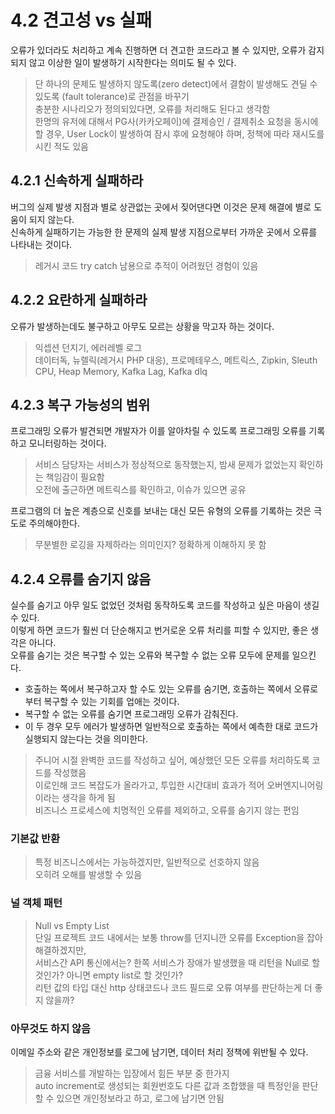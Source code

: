 # 4.2 견고성 vs 실패

오류가 있더라도 처리하고 계속 진행하면 더 견고한 코드라고 볼 수 있지만, 오류가 감지되지 않고 이상한 일이 발생하기 시작한다는 의미도 될 수 있다.  

> 단 하나의 문제도 발생하지 않도록(zero detect)에서 결함이 발생해도 견딜 수 있도록 (fault tolerance)로 관점을 바꾸기  
> 충분한 시나리오가 정의되있다면, 오류를 처리해도 된다고 생각함  
> 한명의 유저에 대해서 PG사(카카오페이)에 결제승인 / 결제취소 요청을 동시에 할 경우, User Lock이 발생하여 잠시 후에 요청해야 하며, 정책에 따라 재시도를 시킨 적도 있음  

## 4.2.1 신속하게 실패하라

버그의 실제 발생 지점과 별로 상관없는 곳에서 짖어댄다면 이것은 문제 해결에 별로 도움이 되지 않는다.  
신속하게 실패하기는 가능한 한 문제의 실제 발생 지점으로부터 가까운 곳에서 오류를 나타내는 것이다.  

> 레거시 코드 try catch 남용으로 추적이 어려웠던 경험이 있음  

## 4.2.2 요란하게 실패하라

오류가 발생하는데도 불구하고 아무도 모르는 상황을 막고자 하는 것이다.  

> 익셉션 던지기, 에러레벨 로그  
> 데이터독, 뉴렐릭(레거시 PHP 대응), 프로메테우스, 메트릭스, Zipkin, Sleuth  
> CPU, Heap Memory, Kafka Lag, Kafka dlq  

## 4.2.3 복구 가능성의 범위

프로그래밍 오류가 발견되면 개발자가 이를 알아차릴 수 있도록 프로그래밍 오류를 기록하고 모니터링하는 것이다.  

> 서비스 담당자는 서비스가 정상적으로 동작했는지, 밤새 문제가 없었는지 확인하는 책임감이 필요함  
> 오전에 출근하면 메트릭스를 확인하고, 이슈가 있으면 공유  

프로그램의 더 높은 계층으로 신호를 보내는 대신 모든 유형의 오류를 기록하는 것은 극도로 주의해야한다.  

> 무분별한 로깅을 자제하라는 의미인지? 정확하게 이해하지 못 함  

## 4.2.4 오류를 숨기지 않음

실수를 숨기고 아무 일도 없었던 것처럼 동작하도록 코드를 작성하고 싶은 마음이 생길 수 있다.  
이렇게 하면 코드가 훨씬 더 단순해지고 번거로운 오류 처리를 피할 수 있지만, 좋은 생각은 아니다.  
오류를 숨기는 것은 복구할 수 있는 오류와 복구할 수 없는 오류 모두에 문제를 일으킨다.  

- 호출하는 쪽에서 복구하고자 할 수도 있는 오류를 숨기면, 호출하는 쪽에서 오류로부터 복구할 수 있는 기회를 업애는 것이다.
- 복구할 수 없는 오류를 숨기면 프로그래밍 오류가 감춰진다.
- 이 두 경우 모두 에러가 발생하면 일반적으로 호출하는 쪽에서 예측한 대로 코드가 실행되지 않는다는 것을 의미한다.

> 주니어 시절 완벽한 코드를 작성하고 싶어, 예상했던 모든 오류를 처리하도록 코드를 작성했음  
> 이로인해 코드 복잡도가 올라가고, 투입한 시간대비 효과가 적어 오버엔지니어링이라는 생각을 하게 됨  
> 비즈니스 프로세스에 치명적인 오류를 제외하고, 오류를 숨기지 않는 편임  

### 기본값 반환

> 특정 비즈니스에서는 가능하겠지만, 일반적으로 선호하지 않음  
> 오히려 오해를 발생할 수 있음  

### 널 객체 패턴

> Null vs Empty List  
> 단일 프로젝트 코드 내에서는 보통 throw를 던지니깐 오류를 Exception을 잡아 해결하겠지만,  
> 서비스간 API 통신에서는? 한쪽 서비스가 장애가 발생했을 때 리턴을 Null로 할 것인가? 아니면 empty list로 할 것인가?  
> 리턴 값의 타입 대신 http 상태코드나 코드 필드로 오류 여부를 판단하는게 더 좋지 않을까?  

### 아무것도 하지 않음

이메일 주소와 같은 개인정보를 로그에 남기면, 데이터 처리 정책에 위반될 수 있다.

> 금융 서비스를 개발하는 입장에서 힘든 부분 중 한가지  
> auto increment로 생성되는 회원번호도 다른 값과 조합했을 때 특정인을 판단할 수 있으면 개인정보라고 하고, 로그에 남기면 안됨  
